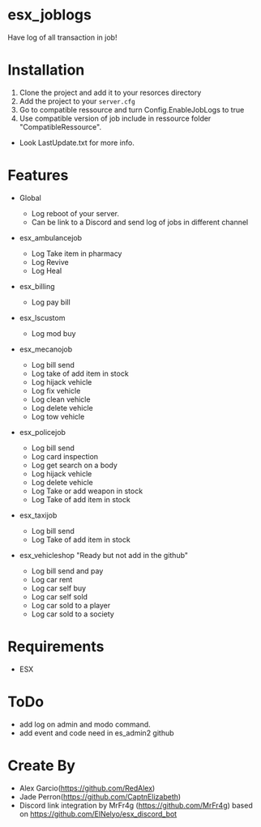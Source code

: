 # esx_joblogs

Have log of all transaction in job!

# Installation
1. Clone the project and add it to your resorces directory
2. Add the project to your `server.cfg`
3. Go to compatible ressource and turn Config.EnableJobLogs to true
4. Use compatible version of job include in ressource folder "CompatibleRessource".
- Look LastUpdate.txt for more info.

# Features
- Global
  - Log reboot of your server.
  - Can be link to a Discord and send log of jobs in different channel

- esx_ambulancejob
  - Log Take item in pharmacy
  - Log Revive
  - Log Heal
  
- esx_billing
  - Log pay bill

- esx_lscustom
  - Log mod buy
 
- esx_mecanojob
  - Log bill send
  - Log take of add item in stock
  - Log hijack vehicle
  - Log fix vehicle
  - Log clean vehicle
  - Log delete vehicle
  - Log tow vehicle

- esx_policejob
  - Log bill send 
  - Log card inspection
  - Log get search on a body
  - Log hijack vehicle
  - Log delete vehicle
  - Log Take or add weapon in stock
  - Log Take of add item in stock

- esx_taxijob
  - Log bill send 
  - Log Take of add item in stock
  
- esx_vehicleshop "Ready but not add in the github"
  - Log bill send and pay
  - Log car rent
  - Log car self buy
  - Log car self sold
  - Log car sold to a player
  - Log car sold to a society 

 
# Requirements
- ESX

# ToDo
- add log on admin and modo command.
- add event and code need in es_admin2 github

# Create By
- Alex Garcio(https://github.com/RedAlex)
- Jade Perron(https://github.com/CaptnElizabeth)
- Discord link integration by MrFr4g (https://github.com/MrFr4g) based on https://github.com/ElNelyo/esx_discord_bot
